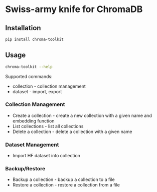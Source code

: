 # Swiss-army knife for ChromaDB

## Installation

```bash
pip install chroma-toolkit
```

## Usage

```bash
chroma-toolkit --help
```

Supported commands:

- collection - collection management
- dataset - import, export

### Collection Management

- Create a collection - create a new collection with a given name and embedding function
- List collections - list all collections
- Delete a collection - delete a collection with a given name

### Dataset Management

- Import HF dataset into collection


### Backup/Restore

- Backup a collection - backup a collection to a file
- Restore a collection - restore a collection from a file
